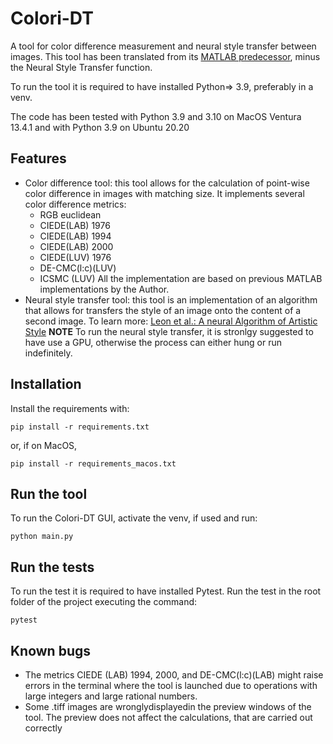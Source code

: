 # Colori-DT

A tool for color difference measurement and neural style transfer between images. This tool has  been translated from its [MATLAB predecessor](https://sourceforge.net/projects/colori-dt/), minus the  Neural Style Transfer function.

To run the tool it is required to have installed Python=> 3.9, preferably in a venv.

The code has been tested with Python 3.9 and 3.10 on MacOS Ventura 13.4.1 and with Python 3.9 on Ubuntu 20.20 

## Features

* Color difference tool: this tool allows for the calculation of point-wise color difference in images with matching size. It implements several color difference metrics: 
    - RGB euclidean
    - CIEDE(LAB) 1976
    - CIEDE(LAB) 1994
    - CIEDE(LAB) 2000
    - CIEDE(LUV) 1976
    - DE-CMC(l:c)(LUV)
    - ICSMC (LUV)
All the implementation are based on previous MATLAB implementations by the Author. 
* Neural style transfer tool: this tool is an implementation of an algorithm that allows for transfers the style of an image onto the content of a second image. To learn more: [Leon et al.:  A neural Algorithm of Artistic Style](https://doi.org/10.48550/arXiv.1508.06576)
**NOTE** To run the neural style transfer, it is stronlgy suggested to have use a GPU, otherwise the process can either hung or run indefinitely.



## Installation 
Install the requirements with:
```
pip install -r requirements.txt
```
or, if on MacOS,
```
pip install -r requirements_macos.txt

```

## Run the tool
To run the Colori-DT GUI, activate the venv, if used and run:
```
python main.py
```


## Run the tests
To run the test it is required to have installed Pytest.
Run the test in the root folder of the project executing the command:
```
pytest
```

## Known bugs
* The metrics CIEDE (LAB) 1994, 2000, and DE-CMC(l:c)(LAB) might raise errors in the terminal where the tool is launched due to operations with large integers and large rational numbers.
* Some .tiff images are wronglydisplayedin the preview windows of the tool. The preview does not affect the calculations, that are carried out correctly
